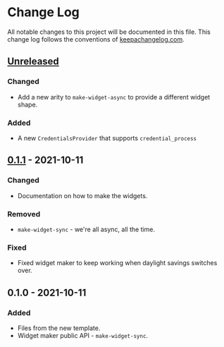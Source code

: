 # Change Log
All notable changes to this project will be documented in this file. This change log follows the conventions of [keepachangelog.com](http://keepachangelog.com/).

## [Unreleased]

### Changed

- Add a new arity to `make-widget-async` to provide a different widget shape.

### Added

- A new `CredentialsProvider` that supports `credential_process`


## [0.1.1] - 2021-10-11
### Changed
- Documentation on how to make the widgets.

### Removed
- `make-widget-sync` - we're all async, all the time.

### Fixed
- Fixed widget maker to keep working when daylight savings switches over.

## 0.1.0 - 2021-10-11
### Added
- Files from the new template.
- Widget maker public API - `make-widget-sync`.

[Unreleased]: https://github.com/latacora/backsaws/compare/0.1.1...HEAD
[0.1.1]: https://github.com/latacora/backsaws/compare/0.1.0...0.1.1
